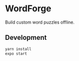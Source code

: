 # WordForge

Build custom word puzzles offline.

## Development

```bash
yarn install
expo start
```
